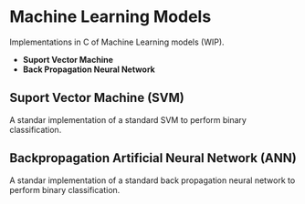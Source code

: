 # Machine Learning Models

Implementations in C of Machine Learning models (WIP).

* **Suport Vector Machine**
* **Back Propagation Neural Network**

## Suport Vector Machine (SVM)

A standar implementation of a standard SVM to perform binary classification.

## Backpropagation Artificial Neural Network (ANN)

A standar implementation of a standard back propagation neural network to perform binary classification.
